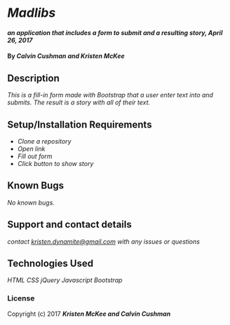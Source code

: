 # _Madlibs_

#### _an application that includes a form to submit and a resulting story, April 26, 2017_

#### By _**Calvin Cushman and Kristen McKee**_

## Description

_This is a fill-in form made with Bootstrap that a user enter text into and submits. The result is a story with all of their text._

## Setup/Installation Requirements

* _Clone a repository_
* _Open link_
* _Fill out form_
* _Click button to show story_

## Known Bugs

_No known bugs._

## Support and contact details

_contact kristen.dynamite@gmail.com with any issues or questions_

## Technologies Used

_HTML_
_CSS_
_jQuery_
_Javascript_
_Bootstrap_

### License

Copyright (c) 2017 **_Kristen McKee and Calvin Cushman_**
